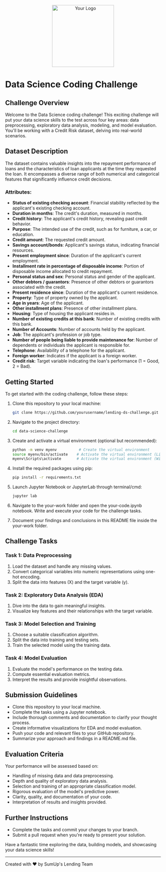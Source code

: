 <p align="center">
  <img src="https://asset.brandfetch.io/idxzTTSpOe/id4FNnTzWW.svg" alt="Your Logo" width="200" />
</p>

# Data Science Coding Challenge

## Challenge Overview

Welcome to the Data Science coding challenge! This exciting challenge will put your data science skills to the test across four key areas: data preprocessing, exploratory data analysis, modeling, and model evaluation. You'll be working with a Credit Risk dataset, delving into real-world scenarios.

## Dataset Description

The dataset contains valuable insights into the repayment performance of loans and the characteristics of loan applicants at the time they requested the loan. It encompasses a diverse range of both numerical and categorical features that significantly influence credit decisions.

### Attributes:

- **Status of existing checking account**: Financial stability reflected by the applicant's existing checking account.
- **Duration in months**: The credit's duration, measured in months.
- **Credit history**: The applicant's credit history, revealing past credit behavior.
- **Purpose**: The intended use of the credit, such as for furniture, a car, or education.
- **Credit amount**: The requested credit amount.
- **Savings account/bonds**: Applicant's savings status, indicating financial resources.
- **Present employment since**: Duration of the applicant's current employment.
- **Installment rate in percentage of disposable income**: Portion of disposable income allocated to credit repayment.
- **Personal status and sex**: Personal status and gender of the applicant.
- **Other debtors / guarantors**: Presence of other debtors or guarantors associated with the credit.
- **Present residence since**: Duration of the applicant's current residence.
- **Property**: Type of property owned by the applicant.
- **Age in years**: Age of the applicant.
- **Other installment plans**: Presence of other installment plans.
- **Housing**: Type of housing the applicant resides in.
- **Number of existing credits at this bank**: Number of existing credits with this bank.
- **Number of Accounts**: Number of accounts held by the applicant.
- **Job**: The applicant's profession or job type.
- **Number of people being liable to provide maintenance for**: Number of dependents or individuals the applicant is responsible for.
- **Telephone**: Availability of a telephone for the applicant.
- **Foreign worker**: Indicates if the applicant is a foreign worker.
- **Credit risk**: Target variable indicating the loan's performance (1 = Good, 2 = Bad).

## Getting Started

To get started with the coding challenge, follow these steps:

1. Clone this repository to your local machine:
   ```sh
   git clone https://github.com/yourusername/lending-ds-challenge.git
   ```
2. Navigate to the project directory:
    ```sh
   cd data-science-challenge
    ```
3. Create and activate a virtual environment (optional but recommended):
    ```sh
    python -m venv myenv          # Create the virtual environment
    source myenv/bin/activate    # Activate the virtual environment (Linux/macOS)
    myenv\Scripts\activate       # Activate the virtual environment (Windows)
    ```
4. Install the required packages using pip:
    ```sh
    pip install -r requirements.txt
    ```
5. Launch Jupyter Notebook or JupyterLab through terminal/cmd:
    ```sh
   jupyter lab
   ```
6. Navigate to the your-work folder and open the your-code.ipynb notebook.
Write and execute your code for the challenge tasks. 

7. Document your findings and conclusions in this README file inside the your-work folder.
   

## Challenge Tasks

### Task 1: Data Preprocessing

1. Load the dataset and handle any missing values.
2. Convert categorical variables into numeric representations using one-hot encoding.
3. Split the data into features (X) and the target variable (y).

### Task 2: Exploratory Data Analysis (EDA)

1. Dive into the data to gain meaningful insights.
2. Visualize key features and their relationships with the target variable.

### Task 3: Model Selection and Training

1. Choose a suitable classification algorithm.
2. Split the data into training and testing sets.
3. Train the selected model using the training data.

### Task 4: Model Evaluation

1. Evaluate the model's performance on the testing data.
2. Compute essential evaluation metrics.
3. Interpret the results and provide insightful observations.

## Submission Guidelines

- Clone this repository to your local machine.
- Complete the tasks using a Jupyter notebook.
- Include thorough comments and documentation to clarify your thought process.
- Create informative visualizations for EDA and model evaluation.
- Push your code and relevant files to your GitHub repository.
- Summarize your approach and findings in a README.md file.

## Evaluation Criteria

Your performance will be assessed based on:

- Handling of missing data and data preprocessing.
- Depth and quality of exploratory data analysis.
- Selection and training of an appropriate classification model.
- Rigorous evaluation of the model's predictive power.
- Clarity, quality, and documentation of your code.
- Interpretation of results and insights provided.

## Further Instructions

- Complete the tasks and commit your changes to your branch.
- Submit a pull request when you're ready to present your solution.

Have a fantastic time exploring the data, building models, and showcasing your data science skills!

---

Created with ❤️ by SumUp's Lending Team
